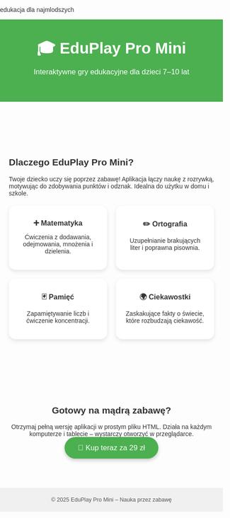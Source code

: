 edukacja dla najmlodszych
<!DOCTYPE html>
<html lang="pl">
<head>
  <meta charset="UTF-8">
  <meta name="viewport" content="width=device-width, initial-scale=1.0">
  <title>EduPlay Pro Mini – Gry edukacyjne dla dzieci</title>
  <style>
    body { font-family: Arial, sans-serif; margin:0; padding:0; background:#fdfdfd; color:#333; }
    header { background:#4CAF50; color:white; padding:40px 20px; text-align:center; }
    header h1 { font-size:2.5em; margin:0; }
    header p { font-size:1.2em; margin-top:10px; }
    section { padding:40px 20px; max-width:900px; margin:auto; }
    .features { display:grid; grid-template-columns:repeat(auto-fit,minmax(200px,1fr)); gap:20px; margin-top:20px; }
    .card { background:#fff; padding:20px; border-radius:15px; box-shadow:0 4px 10px rgba(0,0,0,0.1); text-align:center; }
    .card h3 { margin:10px 0; }
    .cta { text-align:center; margin:40px 0; }
    .cta a { background:#4CAF50; color:white; padding:15px 30px; font-size:1.2em; border-radius:30px; text-decoration:none; box-shadow:0 4px 8px rgba(0,0,0,0.2); transition:background 0.3s; }
    .cta a:hover { background:#45a049; }
    footer { background:#f0f0f0; padding:20px; text-align:center; font-size:0.9em; color:#555; }
  </style>
</head>
<body>

<header>
  <h1>🎓 EduPlay Pro Mini</h1>
  <p>Interaktywne gry edukacyjne dla dzieci 7–10 lat</p>
</header>

<section>
  <h2>Dlaczego EduPlay Pro Mini?</h2>
  <p>Twoje dziecko uczy się poprzez zabawę! Aplikacja łączy naukę z rozrywką, motywując do zdobywania punktów i odznak. Idealna do użytku w domu i szkole.</p>
  
  <div class="features">
    <div class="card">
      <h3>➕ Matematyka</h3>
      <p>Ćwiczenia z dodawania, odejmowania, mnożenia i dzielenia.</p>
    </div>
    <div class="card">
      <h3>✏️ Ortografia</h3>
      <p>Uzupełnianie brakujących liter i poprawna pisownia.</p>
    </div>
    <div class="card">
      <h3>🃏 Pamięć</h3>
      <p>Zapamiętywanie liczb i ćwiczenie koncentracji.</p>
    </div>
    <div class="card">
      <h3>🌍 Ciekawostki</h3>
      <p>Zaskakujące fakty o świecie, które rozbudzają ciekawość.</p>
    </div>
  </div>
</section>

<section class="cta">
  <h2>Gotowy na mądrą zabawę?</h2>
  <p>Otrzymaj pełną wersję aplikacji w prostym pliku HTML. Działa na każdym komputerze i tablecie – wystarczy otworzyć w przeglądarce.</p>
  <a href="#">🛒 Kup teraz za 29 zł</a>
</section>

<footer>
  © 2025 EduPlay Pro Mini – Nauka przez zabawę
</footer>

</body>
</html>
